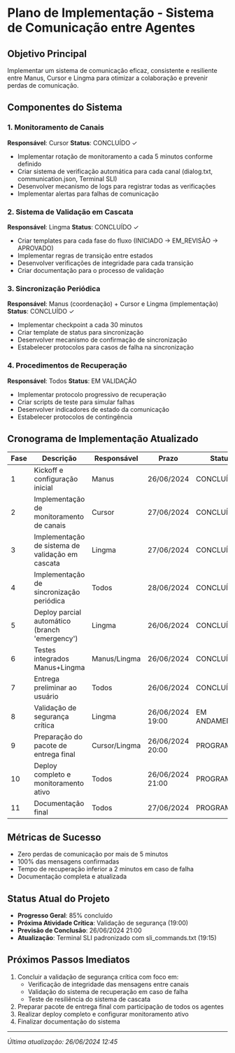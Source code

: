 # Plano de Implementação - Sistema de Comunicação entre Agentes

## Objetivo Principal

Implementar um sistema de comunicação eficaz, consistente e resiliente entre Manus, Cursor e Lingma para otimizar a colaboração e prevenir perdas de comunicação.

## Componentes do Sistema

### 1. Monitoramento de Canais

**Responsável**: Cursor
**Status**: CONCLUÍDO ✓

- Implementar rotação de monitoramento a cada 5 minutos conforme definido
- Criar sistema de verificação automática para cada canal (dialog.txt, communication.json, Terminal SLI)
- Desenvolver mecanismo de logs para registrar todas as verificações
- Implementar alertas para falhas de comunicação

### 2. Sistema de Validação em Cascata

**Responsável**: Lingma
**Status**: CONCLUÍDO ✓

- Criar templates para cada fase do fluxo (INICIADO → EM_REVISÃO → APROVADO)
- Implementar regras de transição entre estados
- Desenvolver verificações de integridade para cada transição
- Criar documentação para o processo de validação

### 3. Sincronização Periódica

**Responsável**: Manus (coordenação) + Cursor e Lingma (implementação)
**Status**: CONCLUÍDO ✓

- Implementar checkpoint a cada 30 minutos
- Criar template de status para sincronização
- Desenvolver mecanismo de confirmação de sincronização
- Estabelecer protocolos para casos de falha na sincronização

### 4. Procedimentos de Recuperação

**Responsável**: Todos
**Status**: EM VALIDAÇÃO

- Implementar protocolo progressivo de recuperação
- Criar scripts de teste para simular falhas
- Desenvolver indicadores de estado da comunicação
- Estabelecer protocolos de contingência

## Cronograma de Implementação Atualizado

| Fase | Descrição                                        | Responsável   | Prazo            | Status       |
| ---- | ------------------------------------------------ | ------------- | ---------------- | ------------ |
| 1    | Kickoff e configuração inicial                   | Manus         | 26/06/2024       | CONCLUÍDO ✓  |
| 2    | Implementação de monitoramento de canais         | Cursor        | 27/06/2024       | CONCLUÍDO ✓  |
| 3    | Implementação de sistema de validação em cascata | Lingma        | 27/06/2024       | CONCLUÍDO ✓  |
| 4    | Implementação de sincronização periódica         | Todos         | 28/06/2024       | CONCLUÍDO ✓  |
| 5    | Deploy parcial automático (branch 'emergency')   | Lingma        | 26/06/2024       | CONCLUÍDO ✓  |
| 6    | Testes integrados Manus+Lingma                   | Manus/Lingma  | 26/06/2024       | CONCLUÍDO ✓  |
| 7    | Entrega preliminar ao usuário                    | Todos         | 26/06/2024       | CONCLUÍDO ✓  |
| 8    | Validação de segurança crítica                   | Lingma        | 26/06/2024 19:00 | EM ANDAMENTO |
| 9    | Preparação do pacote de entrega final            | Cursor/Lingma | 26/06/2024 20:00 | PROGRAMADO   |
| 10   | Deploy completo e monitoramento ativo            | Todos         | 26/06/2024 21:00 | PROGRAMADO   |
| 11   | Documentação final                               | Todos         | 27/06/2024       | PROGRAMADO   |

## Métricas de Sucesso

- Zero perdas de comunicação por mais de 5 minutos
- 100% das mensagens confirmadas
- Tempo de recuperação inferior a 2 minutos em caso de falha
- Documentação completa e atualizada

## Status Atual do Projeto

- **Progresso Geral**: 85% concluído
- **Próxima Atividade Crítica**: Validação de segurança (19:00)
- **Previsão de Conclusão**: 26/06/2024 21:00
- **Atualização**: Terminal SLI padronizado com sli_commands.txt (19:15)

## Próximos Passos Imediatos

1. Concluir a validação de segurança crítica com foco em:
   - Verificação de integridade das mensagens entre canais
   - Validação do sistema de recuperação em caso de falha
   - Teste de resiliência do sistema de cascata
2. Preparar pacote de entrega final com participação de todos os agentes
3. Realizar deploy completo e configurar monitoramento ativo
4. Finalizar documentação do sistema

---

_Última atualização: 26/06/2024 12:45_
